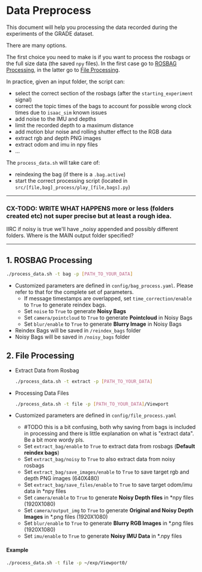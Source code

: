 # Data Preprocess

This document will help you processing the data recorded during the experiments of the GRADE dataset.

There are many options.

The first choice you need to make is if you want to process the rosbags or the full size data (the saved `npy` files).
In the first case go to [ROSBAG Processing](#rosbag-processing), in the latter go to [File Processing](#file-processing).

In practice, given an input folder, the script can:
- select the correct section of the rosbags (after the `starting_experiment` signal)
- correct the topic times of the bags to account for possible wrong clock times due to `isaac_sim` known issues
- add noise to the IMU and depths
- limit the recorded depth to a maximum distance
- add motion blur noise and rolling shutter effect to the RGB data
- extract rgb and depth PNG images
- extract odom and imu in npy files
- ...

The `process_data.sh` will take care of:
- reindexing the bag (if there is a `.bag.active`)
- start the correct processing script (located in `src/[file,bag]_process/play_[file,bags].py`)
 

______
### CX-TODO: WRITE WHAT HAPPENS more or less (folders created etc) not super precise but at least a rough idea.
IIRC if noisy is true we'll have _noisy appended and possibly different folders.
Where is the MAIN output folder specified?
______

<h2 id="rosbag-processing">1. ROSBAG Processing</h3>


```bash
./process_data.sh -t bag -p [PATH_TO_YOUR_DATA]
```

- Customized parameters are defined in `config/bag_process.yaml`. Please refer to that for the complete set of parameters.
  - If message timestamps are overlapped, set `time_correction/enable` to `True` to generate reindex bags.
  - Set `noise` to `True` to generate **Noisy Bags**
  - Set `camera/pointcloud` to `True` to generate **Pointcloud** in Noisy Bags
  - Set `blur/enable` to `True` to generate **Blurry Image** in Noisy Bags
- Reindex Bags will be saved in `/reindex_bags` folder
- Noisy Bags will be saved in `/noisy_bags` folder

<h2 id="file-processing">2. File Processing</h3>

- Extract Data from Rosbag

  ```bash
  ./process_data.sh -t extract -p [PATH_TO_YOUR_DATA]
  ```

- Processing Data Files
  ```bash
  ./process_data.sh -t file -p [PATH_TO_YOUR_DATA]/Viewport
  ```

- Customized parameters are defined in `config/file_process.yaml`
  - #TODO this is a bit confusing, both why saving from bags is included in processing and there is little explanation on what is "extract data". Be a bit more wordy pls.
  - Set `extract_bag/enable` to `True` to extract data from rosbags (**Default reindex bags**)
  - Set `extract_bag/noisy` to `True` to also extract data from noisy rosbags
  - Set `extract_bag/save_images/enable` to `True` to save target rgb and depth PNG images (640X480)
  - Set `extract_bag/save_files/enable` to `True` to save target odom/imu data in \*npy files
  - Set `camera/enable` to `True` to generate **Noisy Depth files** in \*npy files (1920X1080)
  - Set `camera/output_img` to `True` to generate **Original and Noisy Depth Images** in \*.png files (1920X1080)
  - Set `blur/enable` to `True` to generate **Blurry RGB Images** in \*.png files (1920X1080)
  - Set `imu/enable` to `True` to generate **Noisy IMU Data** in \*.npy files

#### Example
```bash
./process_data.sh -t file -p ~/exp/Viewport0/
```